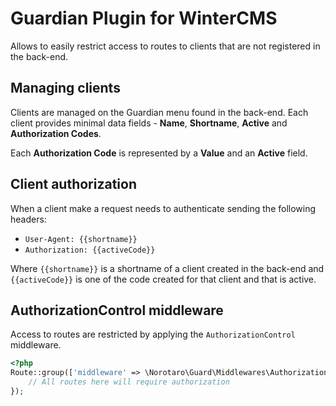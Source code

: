 # Guardian Plugin for WinterCMS

Allows to easily restrict access to routes to clients that are not registered in the back-end.

## Managing clients

Clients are managed on the Guardian menu found in the back-end. Each client provides minimal data fields - **Name**, **Shortname**, **Active** and **Authorization Codes**.

Each **Authorization Code** is represented by a **Value** and an **Active** field.

## Client authorization

When a client make a request needs to authenticate sending the following headers:

- `User-Agent: {{shortname}}`
- `Authorization: {{activeCode}}`

Where `{{shortname}}` is a shortname of a client created in the back-end and `{{activeCode}}` is one of the code created for that client and that is active.

## AuthorizationControl middleware

Access to routes are restricted by applying the `AuthorizationControl` middleware.

```php
<?php
Route::group(['middleware' => \Norotaro\Guard\Middlewares\AuthorizationControl::class], function () {
    // All routes here will require authorization
});
```